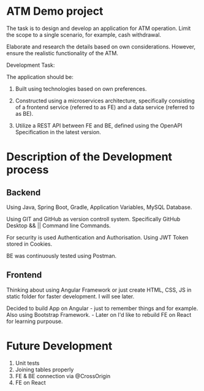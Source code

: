 # ATM Demo project

The task is to design and develop an application for ATM operation. Limit the scope to a single scenario, for example, cash withdrawal.

Elaborate and research the details based on own considerations. However, ensure the realistic functionality of the ATM.

Development Task:

The application should be:

1) Built using technologies based on own preferences.

2) Constructed using a microservices architecture, specifically consisting of a frontend service (referred to as FE) and a data service (referred to as BE).

3) Utilize a REST API between FE and BE, defined using the OpenAPI Specification in the latest version.

# Description of the Development process

## Backend 

Using Java, Spring Boot, Gradle, Application Variables, MySQL Database.

Using GIT and GitHub as version controll system. Specifically GitHub Desktop && || Command line Commands. 

For security is used Authentication and Authorisation. Using JWT Token stored in Cookies. 

BE was continuously tested using Postman.

## Frontend

Thinking about using Angular Framework or just create HTML, CSS, JS in static folder for faster development. I will see later. 

Decided to build App on Angular - just to remember things and for example. Also using Bootstrap Framework. - Later on I'd like to rebuild FE on React for learning purpouse. 

# Future Development

1) Unit tests
2) Joining tables properly
3) FE & BE connection via @CrossOrigin
4) FE on React
